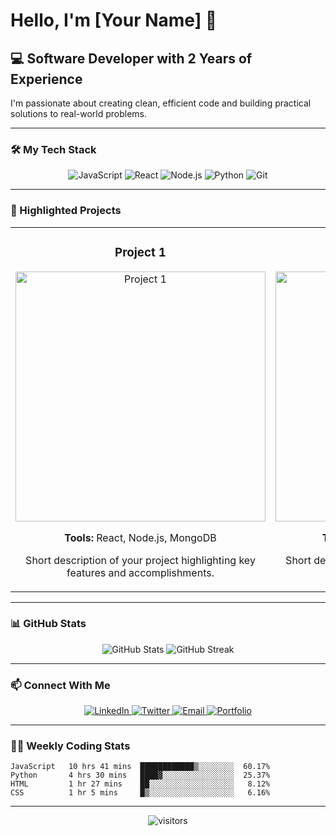 # Hello, I'm [Your Name] 👋

## 💻 Software Developer with 2 Years of Experience

I'm passionate about creating clean, efficient code and building practical solutions to real-world problems.

---

### 🛠️ My Tech Stack

<p align="center">
  <img src="https://img.shields.io/badge/-JavaScript-F7DF1E?style=for-the-badge&logo=javascript&logoColor=black" alt="JavaScript" />
  <img src="https://img.shields.io/badge/-React-61DAFB?style=for-the-badge&logo=react&logoColor=black" alt="React" />
  <img src="https://img.shields.io/badge/-Node.js-339933?style=for-the-badge&logo=node.js&logoColor=white" alt="Node.js" />
  <img src="https://img.shields.io/badge/-Python-3776AB?style=for-the-badge&logo=python&logoColor=white" alt="Python" />
  <img src="https://img.shields.io/badge/-Git-F05032?style=for-the-badge&logo=git&logoColor=white" alt="Git" />
  <!-- Add or replace with your actual tech stack -->
</p>

---

### 🚀 Highlighted Projects

<table>
  <tr>
    <td width="50%">
      <h3 align="center">Project 1</h3>
      <div align="center">
        <a href="https://github.com/yourusername/project1" target="_blank">
          <img src="https://github.com/yourusername/project1/raw/main/preview.png" width="400" alt="Project 1">
        </a>
        <p><strong>Tools:</strong> React, Node.js, MongoDB</p>
        <p>Short description of your project highlighting key features and accomplishments.</p>
      </div>
    </td>
    <td width="50%">
      <h3 align="center">Project 2</h3>
      <div align="center">
        <a href="https://github.com/yourusername/project2" target="_blank">
          <img src="https://github.com/yourusername/project2/raw/main/preview.png" width="400" alt="Project 2">
        </a>
        <p><strong>Tools:</strong> Python, Flask, PostgreSQL</p>
        <p>Short description of your project highlighting key features and accomplishments.</p>
      </div>
    </td>
  </tr>
</table>

---

### 📊 GitHub Stats

<div align="center">
  <img src="https://github-readme-stats.vercel.app/api?username=yourusername&show_icons=true&theme=radical" alt="GitHub Stats" />
  <img src="https://github-readme-streak-stats.herokuapp.com/?user=yourusername&theme=radical" alt="GitHub Streak" />
</div>

---

### 📫 Connect With Me

<p align="center">
  <a href="https://linkedin.com/in/yourprofile" target="_blank">
    <img src="https://img.shields.io/badge/-LinkedIn-0077B5?style=for-the-badge&logo=linkedin&logoColor=white" alt="LinkedIn" />
  </a>
  <a href="https://twitter.com/yourhandle" target="_blank">
    <img src="https://img.shields.io/badge/-Twitter-1DA1F2?style=for-the-badge&logo=twitter&logoColor=white" alt="Twitter" />
  </a>
  <a href="mailto:youremail@example.com">
    <img src="https://img.shields.io/badge/-Email-D14836?style=for-the-badge&logo=gmail&logoColor=white" alt="Email" />
  </a>
  <a href="https://yourportfolio.com" target="_blank">
    <img src="https://img.shields.io/badge/-Portfolio-000000?style=for-the-badge&logo=react&logoColor=white" alt="Portfolio" />
  </a>
</p>

---

### 👨‍💻 Weekly Coding Stats

<!--START_SECTION:waka-->
```text
JavaScript   10 hrs 41 mins  ████████████▒░░░░░░░░  60.17%
Python       4 hrs 30 mins   ████▓░░░░░░░░░░░░░░░░  25.37%
HTML         1 hr 27 mins    ██░░░░░░░░░░░░░░░░░░░   8.12%
CSS          1 hr 5 mins     █▒░░░░░░░░░░░░░░░░░░░   6.16%
```
<!--END_SECTION:waka-->

---

<div align="center">
  <img src="https://visitor-badge.laobi.icu/badge?page_id=yourusername.yourusername" alt="visitors" />
</div>

<!-- Profile template inspired by various GitHub profiles -->
